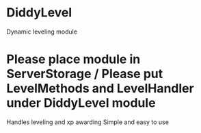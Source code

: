 # DiddyLevel
Dynamic leveling module

# Please place module in ServerStorage / Please put LevelMethods and LevelHandler under DiddyLevel module

Handles leveling and xp awarding
Simple and easy to use
